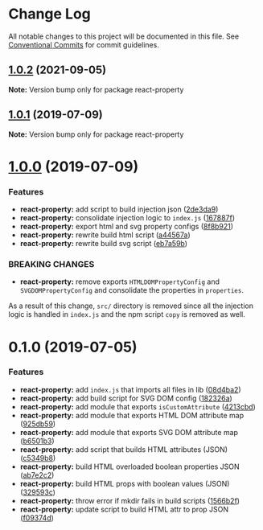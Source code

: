 # Change Log

All notable changes to this project will be documented in this file.
See [Conventional Commits](https://conventionalcommits.org) for commit guidelines.

## [1.0.2](https://github.com/remarkablemark/react-dom-core/compare/react-property@1.0.1...react-property@1.0.2) (2021-09-05)

**Note:** Version bump only for package react-property





## [1.0.1](https://github.com/remarkablemark/react-dom-core/compare/react-property@1.0.0...react-property@1.0.1) (2019-07-09)

**Note:** Version bump only for package react-property





# [1.0.0](https://github.com/remarkablemark/react-dom-core/compare/react-property@0.1.0...react-property@1.0.0) (2019-07-09)


### Features

* **react-property:** add script to build injection json ([2de3da9](https://github.com/remarkablemark/react-dom-core/commit/2de3da9))
* **react-property:** consolidate injection logic to `index.js` ([167887f](https://github.com/remarkablemark/react-dom-core/commit/167887f))
* **react-property:** export html and svg property configs ([8f8b921](https://github.com/remarkablemark/react-dom-core/commit/8f8b921))
* **react-property:** rewrite build html script ([a44567a](https://github.com/remarkablemark/react-dom-core/commit/a44567a))
* **react-property:** rewrite build svg script ([eb7a59b](https://github.com/remarkablemark/react-dom-core/commit/eb7a59b))


### BREAKING CHANGES

* **react-property:** remove exports `HTMLDOMPropertyConfig` and
`SVGDOMPropertyConfig` and consolidate the properties in
`properties`.

As a result of this change, `src/` directory is removed since all
the injection logic is handled in `index.js` and the npm script
`copy` is removed as well.





# 0.1.0 (2019-07-05)


### Features

* **react-property:** add `index.js` that imports all files in lib ([08d4ba2](https://github.com/remarkablemark/react-dom-core/commit/08d4ba2))
* **react-property:** add build script for SVG DOM config ([182326a](https://github.com/remarkablemark/react-dom-core/commit/182326a))
* **react-property:** add module that exports `isCustomAttribute` ([4213cbd](https://github.com/remarkablemark/react-dom-core/commit/4213cbd))
* **react-property:** add module that exports HTML DOM attribute map ([925db59](https://github.com/remarkablemark/react-dom-core/commit/925db59))
* **react-property:** add module that exports SVG DOM attribute map ([b6501b3](https://github.com/remarkablemark/react-dom-core/commit/b6501b3))
* **react-property:** add script that builds HTML attributes (JSON) ([c5349b8](https://github.com/remarkablemark/react-dom-core/commit/c5349b8))
* **react-property:** build HTML overloaded boolean properties JSON ([ab7e2c2](https://github.com/remarkablemark/react-dom-core/commit/ab7e2c2))
* **react-property:** build HTML props with boolean values (JSON) ([329593c](https://github.com/remarkablemark/react-dom-core/commit/329593c))
* **react-property:** throw error if mkdir fails in build scripts ([1566b2f](https://github.com/remarkablemark/react-dom-core/commit/1566b2f))
* **react-property:** update script to build HTML attr to prop JSON ([f09374d](https://github.com/remarkablemark/react-dom-core/commit/f09374d))
